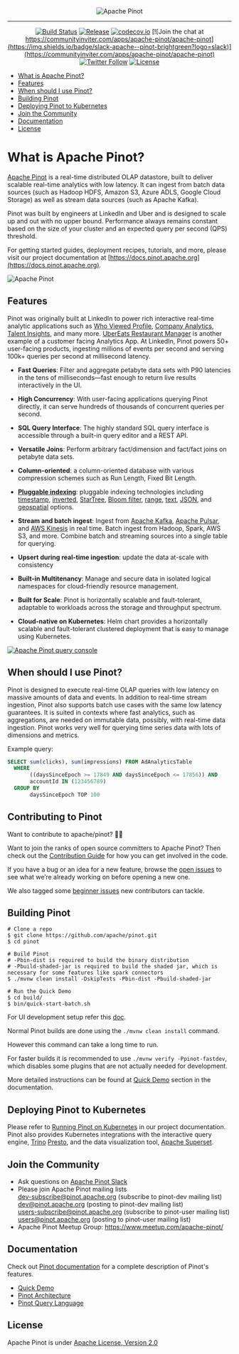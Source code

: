 <!--

    Licensed to the Apache Software Foundation (ASF) under one
    or more contributor license agreements.  See the NOTICE file
    distributed with this work for additional information
    regarding copyright ownership.  The ASF licenses this file
    to you under the Apache License, Version 2.0 (the
    "License"); you may not use this file except in compliance
    with the License.  You may obtain a copy of the License at

      http://www.apache.org/licenses/LICENSE-2.0

    Unless required by applicable law or agreed to in writing,
    software distributed under the License is distributed on an
    "AS IS" BASIS, WITHOUT WARRANTIES OR CONDITIONS OF ANY
    KIND, either express or implied.  See the License for the
    specific language governing permissions and limitations
    under the License.

-->
<div align="center">
    
<img src="https://imgur.com/wBkyzNm.png" align="center" alt="Apache Pinot"/>

---------------------------------------
[![Build Status](https://github.com/apache/pinot/actions/workflows/pinot_tests.yml/badge.svg?event=push)](https://github.com/apache/pinot/actions/workflows/pinot_tests.yml)
[![Release](https://img.shields.io/github/release/apache/pinot/all.svg)](https://pinot.apache.org/download/)
[![codecov.io](https://codecov.io/github/apache/pinot/branch/master/graph/badge.svg)](https://codecov.io/github/apache/pinot)
[![Join the chat at https://communityinviter.com/apps/apache-pinot/apache-pinot](https://img.shields.io/badge/slack-apache--pinot-brightgreen?logo=slack)](https://communityinviter.com/apps/apache-pinot/apache-pinot)
[![Twitter Follow](https://img.shields.io/twitter/follow/apachepinot.svg?label=Follow&style=social)](https://twitter.com/intent/follow?screen_name=apachepinot)
[![License](https://img.shields.io/github/license/apache/pinot.svg)](LICENSE)

</div>

- [What is Apache Pinot?](#what-is-apache-pinot)
- [Features](#features)
- [When should I use Pinot?](#when-should-i-use-pinot)
- [Building Pinot](#building-pinot)
- [Deploying Pinot to Kubernetes](#deploying-pinot-to-kubernetes)
- [Join the Community](#join-the-community)
- [Documentation](#documentation)
- [License](#license)

# What is Apache Pinot?

[Apache Pinot](https://pinot.apache.org) is a real-time distributed OLAP datastore, built to deliver scalable real-time analytics with low latency. It can ingest from batch data sources (such as Hadoop HDFS, Amazon S3, Azure ADLS, Google Cloud Storage) as well as stream data sources (such as Apache Kafka).

Pinot was built by engineers at LinkedIn and Uber and is designed to scale up and out with no upper bound. Performance always remains constant based on the size of your cluster and an expected query per second (QPS) threshold.

For getting started guides, deployment recipes, tutorials, and more, please visit our project documentation at [https://docs.pinot.apache.org](https://docs.pinot.apache.org).

<img src="https://pinot.apache.org/static/images/hero_diagram.svg" align="center" alt="Apache Pinot"/>

## Features

Pinot was originally built at LinkedIn to power rich interactive real-time analytic applications such as [Who Viewed Profile](https://www.linkedin.com/me/profile-views/urn:li:wvmp:summary/),  [Company Analytics](https://www.linkedin.com/company/linkedin/insights/),  [Talent Insights](https://business.linkedin.com/talent-solutions/talent-insights), and many more. [UberEats Restaurant Manager](https://eng.uber.com/restaurant-manager/) is another example of a customer facing Analytics App. At LinkedIn, Pinot powers 50+ user-facing products, ingesting millions of events per second and serving 100k+ queries per second at millisecond latency.

* **Fast Queries**: Filter and aggregate petabyte data sets with P90 latencies in the tens of milliseconds—fast enough to return live results interactively in the UI.

* **High Concurrency**: With user-facing applications querying Pinot directly, it can serve hundreds of thousands of concurrent queries per second.

* **SQL Query Interface**: The highly standard SQL query interface is accessible through a built-in query editor and a REST API.

* **Versatile Joins**: Perform arbitrary fact/dimension and fact/fact joins on petabyte data sets.

* **Column-oriented**: a column-oriented database with various compression schemes such as Run Length, Fixed Bit Length.

* [**Pluggable indexing**](https://docs.pinot.apache.org/basics/indexing): pluggable indexing technologies including [timestamp](https://docs.pinot.apache.org/basics/indexing/timestamp-index), [inverted](https://docs.pinot.apache.org/basics/indexing/inverted-index), [StarTree](https://docs.pinot.apache.org/basics/indexing/star-tree-index), [Bloom filter](https://docs.pinot.apache.org/basics/indexing/bloom-filter), [range](https://docs.pinot.apache.org/basics/indexing/range-index), [text](https://docs.pinot.apache.org/basics/indexing/text-search-support), [JSON](https://docs.pinot.apache.org/basics/indexing/json-index), and [geospatial](https://docs.pinot.apache.org/basics/indexing/geospatial-support) options.

* **Stream and batch ingest**: Ingest from [Apache Kafka](https://kafka.apache.org/), [Apache Pulsar](https://pulsar.apache.org/), and [AWS Kinesis](https://aws.amazon.com/kinesis/) in real time. Batch ingest from Hadoop, Spark, AWS S3, and more. Combine batch and streaming sources into a single table for querying.

* **Upsert during real-time ingestion**: update the data at-scale with consistency

* **Built-in Multitenancy**: Manage and secure data in isolated logical namespaces for cloud-friendly resource management.

* **Built for Scale**: Pinot is horizontally scalable and fault-tolerant, adaptable to workloads across the storage and throughput spectrum.

* **Cloud-native on Kubernetes**: Helm chart provides a horizontally scalable and fault-tolerant clustered deployment that is easy to manage using Kubernetes.

<a href="https://docs.pinot.apache.org/basics/getting-started"><img src="https://gblobscdn.gitbook.com/assets%2F-LtH6nl58DdnZnelPdTc%2F-MKaPf2qveUt5cg0dMbM%2F-MKaPmS1fuBs2CHnx9-Z%2Fpinot-ui-width-1000.gif?alt=media&token=53e4c5a8-a9cd-4610-a338-d54ea036c090" align="center" alt="Apache Pinot query console"/></a>

## When should I use Pinot?

Pinot is designed to execute real-time OLAP queries with low latency on massive amounts of data and events. In addition to real-time stream ingestion, Pinot also supports batch use cases with the same low latency guarantees. It is suited in contexts where fast analytics, such as aggregations, are needed on immutable data, possibly, with real-time data ingestion. Pinot works very well for querying time series data with lots of dimensions and metrics.

Example query:
```SQL
SELECT sum(clicks), sum(impressions) FROM AdAnalyticsTable
  WHERE
       ((daysSinceEpoch >= 17849 AND daysSinceEpoch <= 17856)) AND
       accountId IN (123456789)
  GROUP BY
       daysSinceEpoch TOP 100
```

## Contributing to Pinot

Want to contribute to apache/pinot? 👋🍷

Want to join the ranks of open source committers to Apache Pinot? Then check out the [Contribution Guide](https://docs.pinot.apache.org/developers/developers-and-contributors/contribution-guidelines) for how you can get involved in the code.

If you have a bug or an idea for a new feature, browse the [open issues](https://github.com/apache/pinot/issues) to see what we’re already working on before opening a new one.

We also tagged some [beginner issues](https://github.com/apache/pinot/issues?q=is%3Aopen+is%3Aissue+label%3Abeginner-task) new contributors can tackle.



## Building Pinot

```
# Clone a repo
$ git clone https://github.com/apache/pinot.git
$ cd pinot

# Build Pinot
# -Pbin-dist is required to build the binary distribution
# -Pbuild-shaded-jar is required to build the shaded jar, which is necessary for some features like spark connectors
$ ./mvnw clean install -DskipTests -Pbin-dist -Pbuild-shaded-jar

# Run the Quick Demo
$ cd build/
$ bin/quick-start-batch.sh
```

For UI development setup refer this [doc](https://github.com/apache/pinot/blob/master/pinot-controller/src/main/resources/Readme.md).

Normal Pinot builds are done using the `./mvnw clean install` command.

However this command can take a long time to run.

For faster builds it is recommended to use `./mvnw verify -Ppinot-fastdev`, which disables some plugins that are not actually needed for development.

More detailed instructions can be found at [Quick Demo](https://docs.pinot.apache.org/basics/getting-started/quick-start) section in the documentation.

## Deploying Pinot to Kubernetes
Please refer to [Running Pinot on Kubernetes](https://docs.pinot.apache.org/basics/getting-started/kubernetes-quickstart) in our project documentation. Pinot also provides Kubernetes integrations with the interactive query engine, [Trino](https://docs.pinot.apache.org/integrations/trino) [Presto](https://docs.pinot.apache.org/integrations/presto), and the data visualization tool, [Apache Superset](kubernetes/helm/superset.yaml).

## Join the Community
 - Ask questions on [Apache Pinot Slack](https://join.slack.com/t/apache-pinot/shared_invite/zt-5z7pav2f-yYtjZdVA~EDmrGkho87Vzw)
 - Please join Apache Pinot mailing lists  
   dev-subscribe@pinot.apache.org (subscribe to pinot-dev mailing list)  
   dev@pinot.apache.org (posting to pinot-dev mailing list)  
   users-subscribe@pinot.apache.org (subscribe to pinot-user mailing list)  
   users@pinot.apache.org (posting to pinot-user mailing list)
 - Apache Pinot Meetup Group: https://www.meetup.com/apache-pinot/

## Documentation
Check out [Pinot documentation](https://docs.pinot.apache.org/) for a complete description of Pinot's features.
- [Quick Demo](https://docs.pinot.apache.org/getting-started/running-pinot-locally)
- [Pinot Architecture](https://docs.pinot.apache.org/basics/architecture)
- [Pinot Query Language](https://docs.pinot.apache.org/users/user-guide-query/pinot-query-language)

## License
Apache Pinot is under [Apache License, Version 2.0](http://www.apache.org/licenses/LICENSE-2.0)
